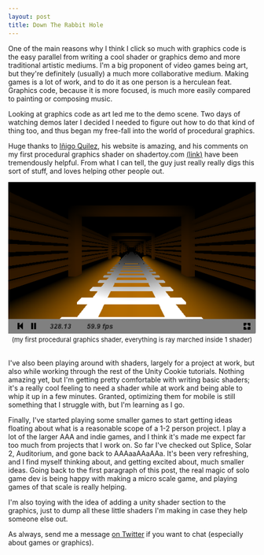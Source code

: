 ```yaml
---
layout: post
title: Down The Rabbit Hole
---
```


One of the main reasons why I think I click so much with graphics code is the easy parallel from writing a cool shader or graphics demo and more traditional artistic mediums. I'm a big proponent of video games being art, but they're definitely (usually) a much more collaborative medium. Making games is a lot of work, and to do it as one person is a herculean feat. Graphics code, because it is more focused, is much more easily compared to painting or composing music.

Looking at graphics code as art led me to the demo scene. Two days of watching demos later I decided I needed to figure out how to do that kind of thing too, and thus began my free-fall into the world of procedural graphics. 

Huge thanks to [Iñigo Quilez](www.iquilezles.org), his website is amazing, and his comments on my first procedural graphics shader on shadertoy.com [(link)](https://www.shadertoy.com/view/Xdl3zB) have been tremendously helpful. From what I can tell, the guy just really really digs this sort of stuff, and loves helping other people out. 

<div align="center">
	<a href="https://www.shadertoy.com/view/Xdl3zB">
	<img src="/images/post_images/2013-07-20/mineshaftshader.png" /><br>
	</a>
	<font size="2">
	(my first procedural graphics shader, everything is ray marched inside 1 shader)
	</font>
</div>
<br>


I've also been playing around with shaders, largely for a project at work, but also while working through the rest of the Unity Cookie tutorials. Nothing amazing yet, but I'm getting pretty comfortable with writing basic shaders; it's a really cool feeling to need a shader while at work and being able to whip it up in a few minutes. Granted, optimizing them for mobile is still something that I struggle with, but I'm learning as I go.

Finally, I've started playing some smaller games to start getting ideas floating about what is a reasonable scope of a 1-2 person project. I play a lot of the larger AAA and indie games, and I think it's made me expect far too much from projects that I work on. So far I've checked out Splice, Solar 2, Auditorium, and gone back to AAAaaAAaAAa. It's been very refreshing, and I find myself thinking about, and getting excited about, much smaller ideas. Going back to the first paragraph of this post, the real magic of solo game dev is being happy with making a micro scale game, and playing games of that scale is really helping. 

I'm also toying with the idea of adding a unity shader section to the graphics, just to dump all these little shaders I'm making in case they help someone else out.

As always, send me a message [on Twitter](http://twitter.com/khalladay) if you want to chat (especially about games or graphics).
